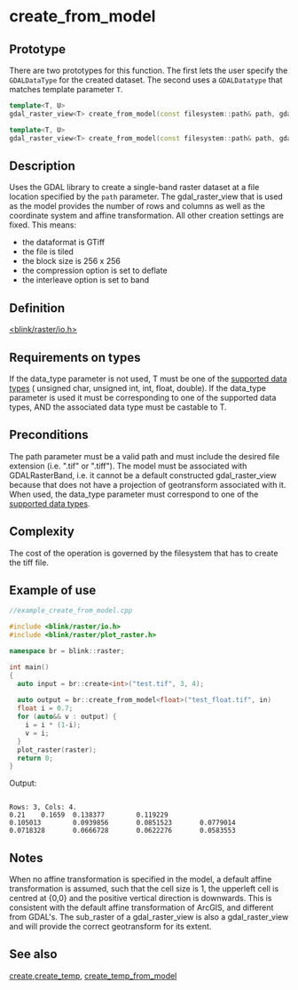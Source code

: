 # create_from_model
## Prototype
There are two prototypes for this function. The first lets the user specify the `GDALDataType` for the created dataset. The second uses a `GDALDatatype` that matches template parameter `T`.
```cpp
template<T, U>
gdal_raster_view<T> create_from_model(const filesystem::path& path, gdal_raster_view<U> model);

template<T, U>
gdal_raster_view<T> create_from_model(const filesystem::path& path, gdal_raster_view<U> model, GDALDataType data_type);
```
## Description
Uses the GDAL library to create a single-band raster dataset at a file location specified by the `path` parameter. The gdal_raster_view that is used as the model provides the number of rows and columns as well as the coordinate system and affine transformation. All other creation settings are fixed. This means:
- the dataformat is GTiff
- the file is tiled
- the block size is 256 x 256
- the compression option is set to deflate
- the interleave option is set to band  

## Definition
[<blink/raster/io.h>](./../../include/blink/raster/io.h)

## Requirements on types
If the data_type parameter is not used, T must be one of the [supported data types](./../types/gdal_data_type.md) ( unsigned char, unsigned int, int, float, double).
If the data_type parameter is used it must be corresponding to one of the supported data types, AND the associated data type must be castable to T.

## Preconditions
The path parameter must be a valid path and must include the desired file extension (i.e. ".tif" or ".tiff"). The model must be associated with GDALRasterBand, i.e. it cannot be a default constructed gdal_raster_view because that does not have a projection of geotransform associated with it. When used, the data_type parameter must correspond to one of the [supported data types](./../types/gdal_data_type.md).

## Complexity
The cost of the operation is governed by the filesystem that has to create the tiff file. 

## Example of use

```cpp
//example_create_from_model.cpp

#include <blink/raster/io.h>
#include <blink/raster/plot_raster.h>

namespace br = blink::raster;

int main()
{
  auto input = br::create<int>("test.tif", 3, 4);
  
  auto output = br::create_from_model<float>("test_float.tif", in)
  float i = 0.7;
  for (auto&& v : output) {
    i = i * (1-i);
    v = i;
  }
  plot_raster(raster);
  return 0;
}
```

Output:
```

Rows: 3, Cols: 4.
0.21    0.1659  0.138377        0.119229
0.105013        0.0939856       0.0851523       0.0779014
0.0718328       0.0666728       0.0622276       0.0583553
```
## Notes
When no affine transformation is specified in the model, a default affine transformation is assumed, such that the cell size is 1, the upperleft cell is centred at {0,0} and the positive vertical direction is downwards. This is consistent with the default affine transformation of ArcGIS, and different from GDAL's.
The sub_raster of a gdal_raster_view is also a gdal_raster_view and will provide the correct geotransform for its extent.

## See also
[create](./create.md),[create_temp](./create_temp.md), [create_temp_from_model](./create_temp_from_model.md)
